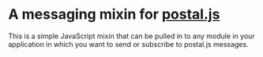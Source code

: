 A messaging mixin for [postal.js](https://github.com/postaljs)
=======

This is a simple JavaScript mixin that can be pulled in to any module in your application in which you want to send or subscribe to postal.js messages.
